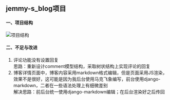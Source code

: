 ## jemmy-s_blog项目
#### 一、项目结构
![项目结构](http://p9doppo4j.bkt.clouddn.com/%E5%AF%BC%E5%9B%BE.png)
#### 二、不足与改进
1. 评论功能没有设置回复
  <br>思路：重新设计comment模型结构，采取树状结构上实现评论的回复
2. 博客详情页面中，博客内容采用markdown格式编辑，但是页面采用JS渲染，效果不是很好，这可能是因为我后台使用马克飞象编写，前台使用django-markdown，二者在一些语法处理上有细微差别
  <br>解决思路：前后台统一使用django-markdown编辑；在后台渲染好之后传回
